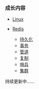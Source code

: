 


### 成长内容


* [Linux](/book/Linux%E5%9F%BA%E7%A1%80%E5%91%BD%E4%BB%A4.md)

* [Redis](/book/redis.md)
    * [持久化](/book/redis.md#rdb持久化)
    * [事务](/book/redis.md#redis事务)
    * [管道](/book/redis.md#redis管道)
    * [复制](/book/redis.md#redis复制)
    * [哨兵](/book/redis.md#redis哨兵sentinel)
    * [集群](/book/redis.md#redis集群) 

持续更新中......

<div id="gitalk-container"></div>
<!-- <font size=10>我是尺寸</font> -->